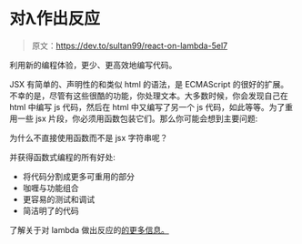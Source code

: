 # 对λ作出反应

> 原文：<https://dev.to/sultan99/react-on-lambda-5el7>

利用新的编程体验，更少、更高效地编写代码。

JSX 有简单的、声明性的和类似 html 的语法，是 ECMAScript 的很好的扩展。不幸的是，尽管有这些很酷的功能，你处理文本。大多数时候，你会发现自己在 html 中编写 js 代码，然后在 html 中又编写了另一个 js 代码，如此等等。为了重用一些 jsx 片段，你必须用函数包装它们。那么你可能会想到主要问题:

为什么不直接使用函数而不是 jsx 字符串呢？

并获得函数式编程的所有好处:

*   将代码分割成更多可重用的部分
*   咖喱与功能组合
*   更容易的测试和调试
*   简洁明了的代码

了解关于对 lambda 做出反应的[的更多信息。](https://github.com/sultan99/react-on-lambda)